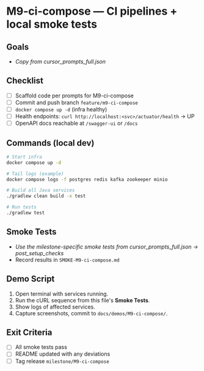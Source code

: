 # M9-ci-compose — CI pipelines + local smoke tests

## Goals
- _Copy from cursor_prompts_full.json_

## Checklist
- [ ] Scaffold code per prompts for M9-ci-compose
- [ ] Commit and push branch `feature/m9-ci-compose`
- [ ] `docker compose up -d` (infra healthy)
- [ ] Health endpoints: `curl http://localhost:<svc>/actuator/health` → UP
- [ ] OpenAPI docs reachable at `/swagger-ui` or `/docs`

## Commands (local dev)
```bash
# Start infra
docker compose up -d

# Tail logs (example)
docker compose logs -f postgres redis kafka zookeeper minio

# Build all Java services
./gradlew clean build -x test

# Run tests
./gradlew test
```

## Smoke Tests
- _Use the milestone-specific smoke tests from cursor_prompts_full.json → post_setup_checks_
- Record results in `SMOKE-M9-ci-compose.md`

## Demo Script
1) Open terminal with services running.
2) Run the cURL sequence from this file's **Smoke Tests**.
3) Show logs of affected services.
4) Capture screenshots, commit to `docs/demos/M9-ci-compose/`.

## Exit Criteria
- [ ] All smoke tests pass
- [ ] README updated with any deviations
- [ ] Tag release `milestone/M9-ci-compose`
